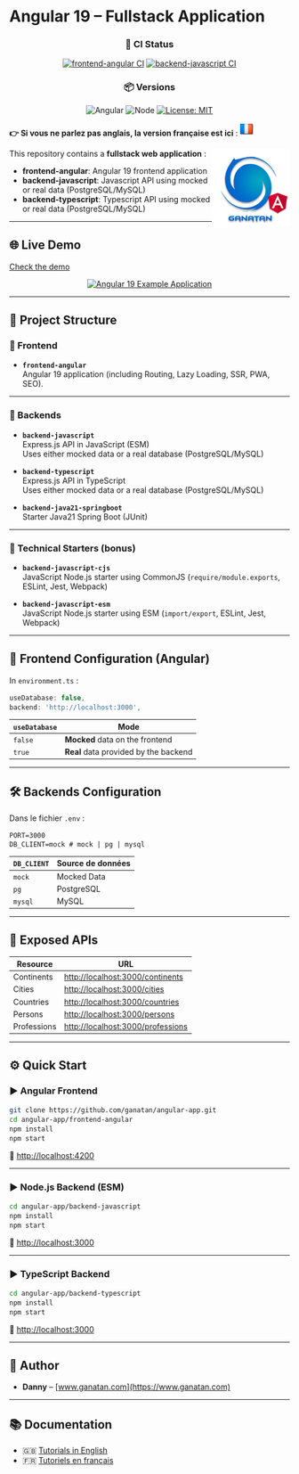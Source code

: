 # Angular 19 – Fullstack Application 


<div align="center">

### 🔧 CI Status

[![frontend-angular CI](https://github.com/ganatan/angular-app/actions/workflows/frontend-angular.yml/badge.svg?branch=master)](https://github.com/ganatan/angular-app/actions/workflows/frontend-angular.yml)
[![backend-javascript CI](https://github.com/ganatan/angular-app/actions/workflows/backend-javascript.yml/badge.svg?branch=master)](https://github.com/ganatan/angular-app/actions/workflows/backend-javascript.yml)

### 📦 Versions

![Angular](https://img.shields.io/badge/angular-19-red)
![Node](https://img.shields.io/badge/node-20.x-blue)
[![License: MIT](https://img.shields.io/badge/License-MIT-yellow.svg)](https://github.com/ganatan/angular-app/blob/master/LICENSE)

</div>


**👉 Si vous ne parlez pas anglais, la version française est ici** : [![Français](./ui/version-fr.png)](./README.md)

<img src="./ui/ganatan-about-github.png" align="right" width="140" height="140" alt="logo ganatan">

This repository contains a **fullstack web application** :

- **frontend-angular**: Angular 19 frontend application  
- **backend-javascript**: Javascript API using mocked or real data (PostgreSQL/MySQL)
- **backend-typescript**: Typescript API using mocked or real data (PostgreSQL/MySQL)

---

## 🌐 Live Demo  
[Check the demo](https://angular.ganatan.com)

<p align="center">
  <p align="center">
    <a href="https://angular.ganatan.com/">
      <img src="https://media.giphy.com/media/9BuBBLc7keCgRojp92/giphy.gif" alt="Angular 19 Example 
      Application"/>
    </a>
  </p>
</p>

---

## 📁 Project Structure

### 🧩 Frontend

- **`frontend-angular`**  
  Angular 19 application (including Routing, Lazy Loading, SSR, PWA, SEO).

---

### 🚀 Backends

- **`backend-javascript`**  
  Express.js API in JavaScript (ESM)  
  Uses either mocked data or a real database (PostgreSQL/MySQL)

- **`backend-typescript`**  
  Express.js API in TypeScript  
  Uses either mocked data or a real database (PostgreSQL/MySQL)

- **`backend-java21-springboot`**  
  Starter Java21 Spring Boot (JUnit)

---

### 🧪 Technical Starters (bonus)

- **`backend-javascript-cjs`**  
  JavaScript Node.js starter using CommonJS (`require/module.exports`, ESLint, Jest, Webpack)

- **`backend-javascript-esm`**  
  JavaScript Node.js starter using ESM (`import/export`, ESLint, Jest, Webpack)

---

## 🔧 Frontend Configuration (Angular)

In `environment.ts` :

```ts
useDatabase: false,
backend: 'http://localhost:3000',
```

| `useDatabase` | Mode                                  |
|---------------|---------------------------------------|
| `false`       | **Mocked** data on the frontend       |
| `true`        | **Real** data provided by the backend |

---

## 🛠 Backends Configuration

Dans le fichier `.env` :

```env
PORT=3000
DB_CLIENT=mock # mock | pg | mysql
```

| `DB_CLIENT` | Source de données      |
|-------------|------------------------|
| `mock`      | Mocked Data            |
| `pg`        | PostgreSQL             |
| `mysql`     | MySQL                  |

---

## 🔗 Exposed APIs

| Resource      | URL                                      |
|---------------|------------------------------------------|
| Continents    | [http://localhost:3000/continents](http://localhost:3000/continents) |
| Cities        | [http://localhost:3000/cities](http://localhost:3000/cities)         |
| Countries     | [http://localhost:3000/countries](http://localhost:3000/countries)   |
| Persons       | [http://localhost:3000/persons](http://localhost:3000/persons)       |
| Professions   | [http://localhost:3000/professions](http://localhost:3000/professions) |

---

## ⚙️ Quick Start

### ▶️ Angular Frontend 

```bash
git clone https://github.com/ganatan/angular-app.git
cd angular-app/frontend-angular
npm install
npm start
```

🔗 [http://localhost:4200](http://localhost:4200)

---

### ▶️ Node.js Backend (ESM)

```bash
cd angular-app/backend-javascript
npm install
npm start
```

🔗 [http://localhost:3000](http://localhost:3000)

---

### ▶️ TypeScript Backend 

```bash
cd angular-app/backend-typescript
npm install
npm start
```

🔗 [http://localhost:3000](http://localhost:3000)

---

## 👤 Author

- **Danny** – [www.ganatan.com](https://www.ganatan.com)

---

## 📚 Documentation

- 🇬🇧 [Tutorials in English](https://www.ganatan.com/en/tutorials)
- 🇫🇷 [Tutoriels en français](https://www.ganatan.com/tutorials)
